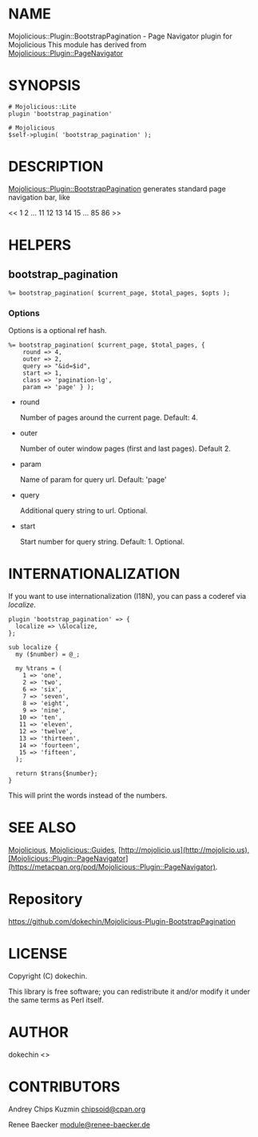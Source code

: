 # NAME

Mojolicious::Plugin::BootstrapPagination - Page Navigator plugin for Mojolicious
This module has derived from [Mojolicious::Plugin::PageNavigator](https://metacpan.org/pod/Mojolicious::Plugin::PageNavigator)

# SYNOPSIS

    # Mojolicious::Lite
    plugin 'bootstrap_pagination'

    # Mojolicious
    $self->plugin( 'bootstrap_pagination' );

# DESCRIPTION

[Mojolicious::Plugin::BootstrapPagination](https://metacpan.org/pod/Mojolicious::Plugin::BootstrapPagination) generates standard page navigation bar, like 

<<  1  2 ... 11 12 13 14 15 ... 85 86 >>

# HELPERS

## bootstrap\_pagination

    %= bootstrap_pagination( $current_page, $total_pages, $opts );

### Options

Options is a optional ref hash.

    %= bootstrap_pagination( $current_page, $total_pages, {
        round => 4,
        outer => 2,
        query => "&id=$id",
        start => 1,
        class => 'pagination-lg',
        param => 'page' } );

- round

    Number of pages around the current page. Default: 4.

- outer

    Number of outer window pages (first and last pages). Default 2.

- param

    Name of param for query url. Default: 'page'

- query

    Additional query string to url. Optional.

- start

    Start number for query string. Default: 1. Optional.

# INTERNATIONALIZATION

If you want to use internationalization (I18N), you can pass a coderef via _localize_.

    plugin 'bootstrap_pagination' => {
      localize => \&localize,
    };
    
    sub localize {
      my ($number) = @_;
    
      my %trans = (
        1 => 'one',
        2 => 'two',
        6 => 'six',
        7 => 'seven',
        8 => 'eight',
        9 => 'nine',
       10 => 'ten',
       11 => 'eleven',
       12 => 'twelve',
       13 => 'thirteen',
       14 => 'fourteen',
       15 => 'fifteen',
      );
    
      return $trans{$number};
    }

This will print the words instead of the numbers.

# SEE ALSO

[Mojolicious](https://metacpan.org/pod/Mojolicious), [Mojolicious::Guides](https://metacpan.org/pod/Mojolicious::Guides), [http://mojolicio.us](http://mojolicio.us),[Mojolicious::Plugin::PageNavigator](https://metacpan.org/pod/Mojolicious::Plugin::PageNavigator).

# Repository

https://github.com/dokechin/Mojolicious-Plugin-BootstrapPagination

# LICENSE

Copyright (C) dokechin.

This library is free software; you can redistribute it and/or modify
it under the same terms as Perl itself.

# AUTHOR

dokechin <>

# CONTRIBUTORS

Andrey Chips Kuzmin <chipsoid@cpan.org>

Renee Baecker <module@renee-baecker.de>



